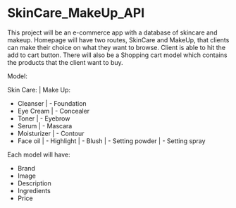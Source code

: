 # SkinCare_MakeUp_API

This project will be an e-commerce app with a database of skincare and makeup. 
Homepage will have two routes, SkinCare and MakeUp, that clients can make their choice on what they want to browse.
Client is able to hit the add to cart button. 
There will also be a Shopping cart model which contains the products that the client want to buy.


Model: 

Skin Care:              |               Make Up:
- Cleanser              |               - Foundation
- Eye Cream             |               - Concealer
- Toner                 |               - Eyebrow
- Serum                 |               - Mascara
- Moisturizer           |               - Contour
- Face oil              |               - Highlight
                        |               - Blush
                        |               - Setting powder
                        |               - Setting spray

Each model will have:
- Brand
- Image
- Description
- Ingredients
- Price
